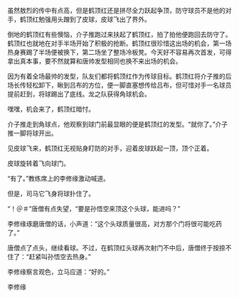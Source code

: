 虽然敖烈的传中有点高，但是鹤顶红还是拼尽全力跃起争顶，防守球员不是他的对手，鹤顶红勉强用头蹭到了皮球，皮球飞出了界外。

倒地的鹤顶红有些懊恼，介子推跑过来扶起了鹤顶红，拍了拍他便跑回去防守了。鹤顶红也就地在对手半场开始了积极的抢断。鹤顶红很珍惜这出场的机会，第一场热身赛踢了半场便被换下，第二场坐了整场冷板凳。今天好不容易再次首发，可得拿出真本事，要不然就算和唐帅发型相同也换不来出场的机会。

因为有着全场最帅的发型，队友们都将鹤顶红作为传球目标。鹤顶红将介子推的后场长传轻松卸下，瞅到吕布的方位，便一脚直塞想传给吕布，但可惜对手一名球员提前赶到，将球踢出了底线。龙之队获得角球机会。

嘿嘿，机会来了，鹤顶红暗忖。

介子推走到角球点，他观察到球门前最显眼的便是鹤顶红的发型。“就你了。”介子推一脚将球开出。

见皮球飞来，鹤顶红无视贴身盯防的对手，迎着皮球跃起一顶，顶个正着。

皮球旋转着飞向球门。

“有了。”教练席上的李修缘激动喊道。

但是，司马它飞身将球扑住了。

“！＠＃”唐僧有点失望，“要是孙悟空来顶这个头球，能进吗？”

李修缘琢磨唐僧的话，小声道：“这个头球质量很高，对方那个门将很可能吃药了。”

唐僧点了点头，继续看球。不过，在鹤顶红头球再次射门不中后，唐僧终于按捺不住了：“赶紧叫孙悟空去热身。”

李修缘察言观色，立马应道：“好的。”

李修缘
